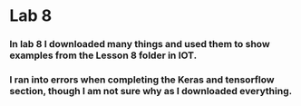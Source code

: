 # Lab 8
### In lab 8 I downloaded many things and used them to show examples from the Lesson 8 folder in IOT.
### I ran into errors when completing the Keras and tensorflow section, though I am not sure why as I downloaded everything.
